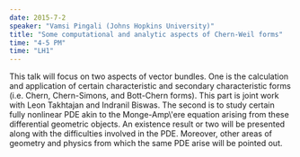 ```yaml
---
date: 2015-7-2
speaker: "Vamsi Pingali (Johns Hopkins University)"
title: "Some computational and analytic aspects of Chern-Weil forms"
time: "4-5 PM" 
time: "LH1"
---
```

This talk will focus on two aspects of vector bundles. One is
the calculation and application of certain characteristic and secondary
characteristic forms (i.e. Chern, Chern-Simons, and Bott-Chern forms).
This part is joint work with Leon Takhtajan and Indranil Biswas. The
second is to study certain fully nonlinear PDE akin to the Monge-Amp\\'ere
equation arising from these differential geometric objects. An existence
result or two will be presented along with the difficulties involved in
the PDE. Moreover, other areas of geometry and physics from which the same
PDE arise will be pointed out.
